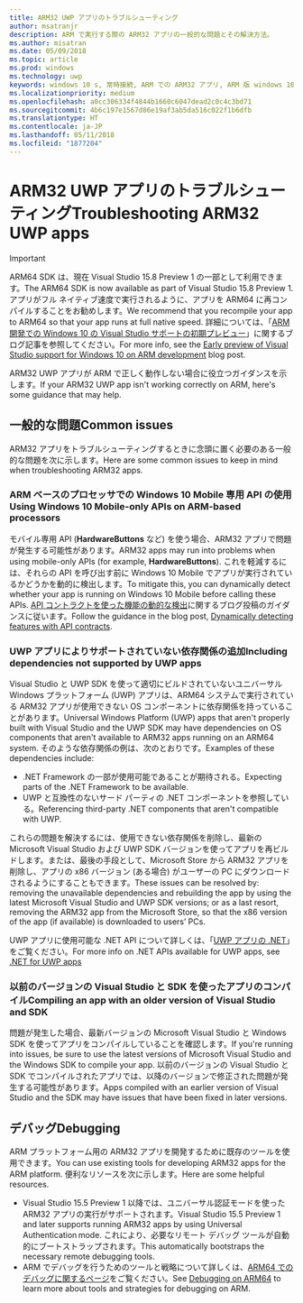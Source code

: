 ```yaml
---
title: ARM32 UWP アプリのトラブルシューティング
author: msatranjr
description: ARM で実行する際の ARM32 アプリの一般的な問題とその解決方法。
ms.author: misatran
ms.date: 05/09/2018
ms.topic: article
ms.prod: windows
ms.technology: uwp
keywords: windows 10 s, 常時接続, ARM での ARM32 アプリ, ARM 版 windows 10, トラブルシューティング
ms.localizationpriority: medium
ms.openlocfilehash: a0cc306334f4844b1660c6047dead2c0c4c3bd71
ms.sourcegitcommit: 4b6c197e1567d86e19af3ab5da516c022f1b6dfb
ms.translationtype: HT
ms.contentlocale: ja-JP
ms.lasthandoff: 05/11/2018
ms.locfileid: "1877204"
---
```

# <a name="troubleshooting-arm32-uwp-apps"></a><span data-ttu-id="0576a-104">ARM32 UWP アプリのトラブルシューティング</span><span class="sxs-lookup"><span data-stu-id="0576a-104">Troubleshooting ARM32 UWP apps</span></span>
>[!IMPORTANT]
> <span data-ttu-id="0576a-105">ARM64 SDK は、現在 Visual Studio 15.8 Preview 1 の一部として利用できます。</span><span class="sxs-lookup"><span data-stu-id="0576a-105">The ARM64 SDK is now available as part of Visual Studio 15.8 Preview 1.</span></span> <span data-ttu-id="0576a-106">アプリがフル ネイティブ速度で実行されるように、アプリを ARM64 に再コンパイルすることをお勧めします。</span><span class="sxs-lookup"><span data-stu-id="0576a-106">We recommend that you recompile your app to ARM64 so that your app runs at full native speed.</span></span> <span data-ttu-id="0576a-107">詳細については、「[ARM 開発での Windows 10 の Visual Studio サポートの初期プレビュー](https://blogs.windows.com/buildingapps/2018/05/08/visual-studio-support-for-windows-10-on-arm-development/)」に関するブログ記事を参照してください。</span><span class="sxs-lookup"><span data-stu-id="0576a-107">For more info, see the [Early preview of Visual Studio support for Windows 10 on ARM development](https://blogs.windows.com/buildingapps/2018/05/08/visual-studio-support-for-windows-10-on-arm-development/) blog post.</span></span>

<span data-ttu-id="0576a-108">ARM32 UWP アプリが ARM で正しく動作しない場合に役立つガイダンスを示します。</span><span class="sxs-lookup"><span data-stu-id="0576a-108">If your ARM32 UWP app isn't working correctly on ARM, here's some guidance that may help.</span></span> 

## <a name="common-issues"></a><span data-ttu-id="0576a-109">一般的な問題</span><span class="sxs-lookup"><span data-stu-id="0576a-109">Common issues</span></span>
<span data-ttu-id="0576a-110">ARM32 アプリをトラブルシューティングするときに念頭に置く必要のある一般的な問題を次に示します。</span><span class="sxs-lookup"><span data-stu-id="0576a-110">Here are some common issues to keep in mind when troubleshooting ARM32 apps.</span></span>

### <a name="using-windows-10-mobile-only-apis-on-arm-based-processors"></a><span data-ttu-id="0576a-111">ARM ベースのプロセッサでの Windows 10 Mobile 専用 API の使用</span><span class="sxs-lookup"><span data-stu-id="0576a-111">Using Windows 10 Mobile-only APIs on ARM-based processors</span></span> 
<span data-ttu-id="0576a-112">モバイル専用 API (**HardwareButtons** など) を使う場合、ARM32 アプリで問題が発生する可能性があります。</span><span class="sxs-lookup"><span data-stu-id="0576a-112">ARM32 apps may run into problems when using mobile-only APIs (for example, **HardwareButtons**).</span></span> <span data-ttu-id="0576a-113">これを軽減するには、それらの API を呼び出す前に Windows 10 Mobile でアプリが実行されているかどうかを動的に検出します。</span><span class="sxs-lookup"><span data-stu-id="0576a-113">To mitigate this, you can dynamically detect whether your app is running on Windows 10 Mobile before calling these APIs.</span></span> <span data-ttu-id="0576a-114">[API コントラクトを使った機能の動的な検出](https://blogs.windows.com/buildingapps/2015/09/15/dynamically-detecting-features-with-api-contracts-10-by-10/)に関するブログ投稿のガイダンスに従います。</span><span class="sxs-lookup"><span data-stu-id="0576a-114">Follow the guidance in the blog post, [Dynamically detecting features with API contracts](https://blogs.windows.com/buildingapps/2015/09/15/dynamically-detecting-features-with-api-contracts-10-by-10/).</span></span>

### <a name="including-dependencies-not-supported-by-uwp-apps"></a><span data-ttu-id="0576a-115">UWP アプリによりサポートされていない依存関係の追加</span><span class="sxs-lookup"><span data-stu-id="0576a-115">Including dependencies not supported by UWP apps</span></span>
<span data-ttu-id="0576a-116">Visual Studio と UWP SDK を使って適切にビルドされていないユニバーサル Windows プラットフォーム (UWP) アプリは、ARM64 システムで実行されている ARM32 アプリが使用できない OS コンポーネントに依存関係を持っていることがあります。</span><span class="sxs-lookup"><span data-stu-id="0576a-116">Universal Windows Platform (UWP) apps that aren't properly built with Visual Studio and the UWP SDK may have dependencies on OS components that aren't available to ARM32 apps running on an ARM64 system.</span></span> <span data-ttu-id="0576a-117">そのような依存関係の例は、次のとおりです。</span><span class="sxs-lookup"><span data-stu-id="0576a-117">Examples of these dependencies include:</span></span>

- <span data-ttu-id="0576a-118">.NET Framework の一部が使用可能であることが期待される。</span><span class="sxs-lookup"><span data-stu-id="0576a-118">Expecting parts of the .NET Framework to be available.</span></span>
- <span data-ttu-id="0576a-119">UWP と互換性のないサード パーティの .NET コンポーネントを参照している。</span><span class="sxs-lookup"><span data-stu-id="0576a-119">Referencing third-party .NET components that aren't compatible with UWP.</span></span>

<span data-ttu-id="0576a-120">これらの問題を解決するには、使用できない依存関係を削除し、最新の Microsoft Visual Studio および UWP SDK バージョンを使ってアプリを再ビルドします。または、最後の手段として、Microsoft Store から ARM32 アプリを削除し、アプリの x86 バージョン (ある場合) がユーザーの PC にダウンロードされるようにすることもできます。</span><span class="sxs-lookup"><span data-stu-id="0576a-120">These issues can be resolved by: removing the unavailable dependencies and rebuilding the app by using the latest Microsoft Visual Studio and UWP SDK versions; or as a last resort, removing the ARM32 app from the Microsoft Store, so that the x86 version of the app (if available) is downloaded to users’ PCs.</span></span> 

<span data-ttu-id="0576a-121">UWP アプリに使用可能な .NET API について詳しくは、「[UWP アプリの .NET](https://msdn.microsoft.com/library/windows/apps/mt185501.aspx)」をご覧ください。</span><span class="sxs-lookup"><span data-stu-id="0576a-121">For more info on .NET APIs available for UWP apps, see [.NET for UWP apps](https://msdn.microsoft.com/library/windows/apps/mt185501.aspx)</span></span>

### <a name="compiling-an-app-with-an-older-version-of-visual-studio-and-sdk"></a><span data-ttu-id="0576a-122">以前のバージョンの Visual Studio と SDK を使ったアプリのコンパイル</span><span class="sxs-lookup"><span data-stu-id="0576a-122">Compiling an app with an older version of Visual Studio and SDK</span></span>
<span data-ttu-id="0576a-123">問題が発生した場合、最新バージョンの Microsoft Visual Studio と Windows SDK を使ってアプリをコンパイルしていることを確認します。</span><span class="sxs-lookup"><span data-stu-id="0576a-123">If you're running into issues, be sure to use the latest versions of Microsoft Visual Studio and the Windows SDK to compile your app.</span></span> <span data-ttu-id="0576a-124">以前のバージョンの Visual Studio と SDK でコンパイルされたアプリでは、以降のバージョンで修正された問題が発生する可能性があります。</span><span class="sxs-lookup"><span data-stu-id="0576a-124">Apps compiled with an earlier version of Visual Studio and the SDK may have issues that have been fixed in later versions.</span></span>

## <a name="debugging"></a><span data-ttu-id="0576a-125">デバッグ</span><span class="sxs-lookup"><span data-stu-id="0576a-125">Debugging</span></span>
<span data-ttu-id="0576a-126">ARM プラットフォーム用の ARM32 アプリを開発するために既存のツールを使用できます。</span><span class="sxs-lookup"><span data-stu-id="0576a-126">You can use existing tools for developing ARM32 apps for the ARM platform.</span></span> <span data-ttu-id="0576a-127">便利なリソースを次に示します。</span><span class="sxs-lookup"><span data-stu-id="0576a-127">Here are some helpful resources.</span></span>

- <span data-ttu-id="0576a-128">Visual Studio 15.5 Preview 1 以降では、ユニバーサル認証モードを使った ARM32 アプリの実行がサポートされます。</span><span class="sxs-lookup"><span data-stu-id="0576a-128">Visual Studio 15.5 Preview 1 and later supports running ARM32 apps by using Universal Authentication mode.</span></span> <span data-ttu-id="0576a-129">これにより、必要なリモート デバッグ ツールが自動的にブートストラップされます。</span><span class="sxs-lookup"><span data-stu-id="0576a-129">This automatically bootstraps the necessary remote debugging tools.</span></span>
- <span data-ttu-id="0576a-130">ARM でデバッグを行うためのツールと戦略について詳しくは、[ARM64 でのデバッグに関するページ](https://docs.microsoft.com/en-us/windows-hardware/drivers/debugger/debugging-arm64)をご覧ください。</span><span class="sxs-lookup"><span data-stu-id="0576a-130">See [Debugging on ARM64](https://docs.microsoft.com/en-us/windows-hardware/drivers/debugger/debugging-arm64) to learn more about tools and strategies for debugging on ARM.</span></span>
